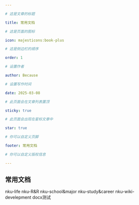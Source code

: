 ```yaml
---

# 这是文章的标题

title: 常用文档

# 这是页面的图标

icon: majesticons:book-plus

# 这是侧边栏的顺序

order: 1

# 设置作者

author: Because

# 设置写作时间

date: 2025-03-08

# 此页面会在文章列表置顶

sticky: true

# 此页面会出现在星标文章中

star: true

# 你可以自定义页脚

footer: 常用文档

# 你可以自定义版权信息

---
```


## 常用文档

nku-life
nku-R&R
nku-school&major
nku-study&career
nku-wiki-develepment
docx测试
